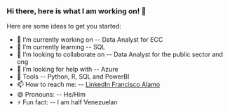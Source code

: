 ### Hi there, here is what I am working on! 👋

Here are some ideas to get you started:

- 🔭 I’m currently working on -- Data Analyst for ECC
- 🌱 I’m currently learning -- SQL
- 👯 I’m looking to collaborate on -- Data Analyst for the public sector and ong
- 🤔 I’m looking for help with -- Azure
- 💬 Tools -- Python, R, SQL and PowerBI
- 📫 How to reach me: -- [LinkedIn Francisco Alamo](https://www.linkedin.com/in/francisco-antonio-alamo-rios-04a3a363/)
- 😄 Pronouns: -- He/Him
- ⚡ Fun fact: -- I am half Venezuelan

